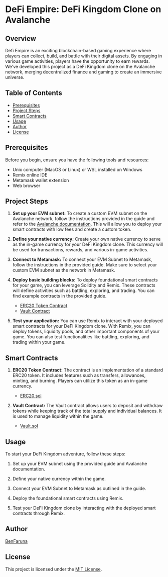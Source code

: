 # DeFi Empire: DeFi Kingdom Clone on Avalanche

## Overview

Defi Empire is an exciting blockchain-based gaming experience where players can collect, build, and battle with their digital assets. By engaging in various game activities, players have the opportunity to earn rewards. We've developed this project as a DeFi Kingdom clone on the Avalanche network, merging decentralized finance and gaming to create an immersive universe.

## Table of Contents

- [Prerequisites](#prerequisites)
- [Project Steps](#project-steps)
- [Smart Contracts](#smart-contracts)
- [Usage](#usage)
- [Author](#author)
- [License](#license)

## Prerequisites

Before you begin, ensure you have the following tools and resources:

- Unix computer (MacOS or Linux) or WSL installed on Windows
- Remix online IDE
- Metamask wallet extension
- Web browser

## Project Steps

1. **Set up your EVM subnet:** To create a custom EVM subnet on the Avalanche network, follow the instructions provided in the guide and refer to the [Avalanche documentation](https://docs.avax.network/learn/avalanche/subnets-overview). This will allow you to deploy your smart contracts with low fees and create a custom token.

2. **Define your native currency:** Create your own native currency to serve as the in-game currency for your DeFi Kingdom clone. This currency will be used for transactions, rewards, and various in-game activities.

3. **Connect to Metamask:** To connect your EVM Subnet to Metamask, follow the instructions in the provided guide. Make sure to select your custom EVM subnet as the network in Metamask.

4. **Deploy basic building blocks:** To deploy foundational smart contracts for your game, you can leverage Solidity and Remix. These contracts will define activities such as battling, exploring, and trading. You can find example contracts in the provided guide.

   - [ERC20 Token Contract](contracts/ERC20.sol)
   - [Vault Contract](contracts/Vault.sol)

5. **Test your application:** You can use Remix to interact with your deployed smart contracts for your DeFi Kingdom clone. With Remix, you can deploy tokens, liquidity pools, and other important components of your game. You can also test functionalities like battling, exploring, and trading within your game.

## Smart Contracts

1. **ERC20 Token Contract:** The contract is an implementation of a standard ERC20 token. It includes features such as transfers, allowances, minting, and burning. Players can utilize this token as an in-game currency.

   - [ERC20.sol](contracts/ERC20.sol)

2. **Vault Contract:** The Vault contract allows users to deposit and withdraw tokens while keeping track of the total supply and individual balances. It is used to manage liquidity within the game.

   - [Vault.sol](contracts/Vault.sol)

## Usage

To start your DeFi Kingdom adventure, follow these steps:

1. Set up your EVM subnet using the provided guide and Avalanche documentation.

2. Define your native currency within the game.

3. Connect your EVM Subnet to Metamask as outlined in the guide.

4. Deploy the foundational smart contracts using Remix.

5. Test your DeFi Kingdom clone by interacting with the deployed smart contracts through Remix.

## Author

[BenFaruna](https://github.com/BenFaruna/)

## License

This project is licensed under the [MIT License](LICENSE).